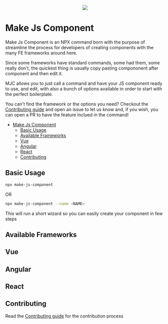 <p align="center">
   <img src="https://github.com/Giuliano1993/make-js-component/assets/12759050/bedcd81f-431b-4699-9771-ba5c237ec68f" />
</p>

# Make Js Component

Make Js Component is an NPX command born with the purpose of streamline the process for developers of creating components with the many FE frameworks around here. 

Since some frameworks have standard commands, some had them, some really don't, the quickest thing is usually copy pasting compononent after component and then edit it.

MJC allows you to just call a command and have your JS component ready to use, and edit, with also a bunch of options available in order to start with the perfect boilerplate.

You can't find the framework or the options you need? Checkout the [Contributing guide](./CONTRIBUTING.md) and open an issue to let us know and, if you wish, you can open a PR to have the feature inclued in the command!


- [Make Js Component](#make-js-component)
  - [Basic Usage](#basic-usage)
  - [Available Frameworks](#available-frameworks)
  - [Vue](#vue)
  - [Angular](#angular)
  - [React](#react)
  - [Contributing](#contributing)


## Basic Usage

```bash
npx make-js-component
```
OR
```bash
npx make-js-component --name <NAME>
```

This will run a short wizard so you can easily create your component in few steps

## Available Frameworks

## Vue

## Angular

## React

## Contributing
Read the [Contributing guide](./CONTRIBUTING.md) for the contribution process
